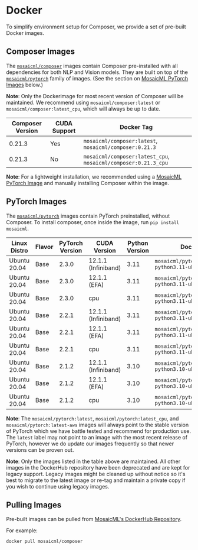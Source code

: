 # Docker

To simplify environment setup for Composer, we provide a set of pre-built Docker images.

## Composer Images

The [`mosaicml/composer`](https://hub.docker.com/r/mosaicml/composer) images contain Composer pre-installed with
all dependencies for both NLP and Vision models. They are built on top of the
[`mosaicml/pytorch`](https://hub.docker.com/r/mosaicml/pytorch) family of images.
(See the section on [MosaicML PyTorch Images](#pytorch-images) below.)

**Note**: Only the Dockerimage for most recent version of Composer will be maintained. We recommend using
`mosaicml/composer:latest` or `mosaicml/composer:latest_cpu`, which will always be up to date.

<!-- BEGIN_COMPOSER_BUILD_MATRIX -->
| Composer Version   | CUDA Support   | Docker Tag                                                     |
|--------------------|----------------|----------------------------------------------------------------|
| 0.21.3             | Yes            | `mosaicml/composer:latest`, `mosaicml/composer:0.21.3`         |
| 0.21.3             | No             | `mosaicml/composer:latest_cpu`, `mosaicml/composer:0.21.3_cpu` |
<!-- END_COMPOSER_BUILD_MATRIX -->

**Note**: For a lightweight installation, we recommended using a [MosaicML PyTorch Image](#pytorch-images) and manually
installing Composer within the image.

## PyTorch Images

The [`mosaicml/pytorch`](https://hub.docker.com/r/mosaicml/pytorch) images contain PyTorch preinstalled, without Composer.
To install composer, once inside the image, run `pip install mosaicml`.

<!-- BEGIN_PYTORCH_BUILD_MATRIX -->
| Linux Distro   | Flavor   | PyTorch Version   | CUDA Version        | Python Version   | Docker Tags                                               |
|----------------|----------|-------------------|---------------------|------------------|-----------------------------------------------------------|
| Ubuntu 20.04   | Base     | 2.3.0             | 12.1.1 (Infiniband) | 3.11             | `mosaicml/pytorch:2.3.0_cu121-python3.11-ubuntu20.04`     |
| Ubuntu 20.04   | Base     | 2.3.0             | 12.1.1 (EFA)        | 3.11             | `mosaicml/pytorch:2.3.0_cu121-python3.11-ubuntu20.04-aws` |
| Ubuntu 20.04   | Base     | 2.3.0             | cpu                 | 3.11             | `mosaicml/pytorch:2.3.0_cpu-python3.11-ubuntu20.04`       |
| Ubuntu 20.04   | Base     | 2.2.1             | 12.1.1 (Infiniband) | 3.11             | `mosaicml/pytorch:2.2.1_cu121-python3.11-ubuntu20.04`     |
| Ubuntu 20.04   | Base     | 2.2.1             | 12.1.1 (EFA)        | 3.11             | `mosaicml/pytorch:2.2.1_cu121-python3.11-ubuntu20.04-aws` |
| Ubuntu 20.04   | Base     | 2.2.1             | cpu                 | 3.11             | `mosaicml/pytorch:2.2.1_cpu-python3.11-ubuntu20.04`       |
| Ubuntu 20.04   | Base     | 2.1.2             | 12.1.1 (Infiniband) | 3.10             | `mosaicml/pytorch:2.1.2_cu121-python3.10-ubuntu20.04`     |
| Ubuntu 20.04   | Base     | 2.1.2             | 12.1.1 (EFA)        | 3.10             | `mosaicml/pytorch:2.1.2_cu121-python3.10-ubuntu20.04-aws` |
| Ubuntu 20.04   | Base     | 2.1.2             | cpu                 | 3.10             | `mosaicml/pytorch:2.1.2_cpu-python3.10-ubuntu20.04`       |
<!-- END_PYTORCH_BUILD_MATRIX -->

**Note**: The `mosaicml/pytorch:latest`, `mosaicml/pytorch:latest_cpu`, and `mosaicml/pytorch:latest-aws`
images will always point to the stable version of PyTorch which we have battle tested and recommend for production use.  The `latest` label
may not point to an image with the most recent release of PyTorch, however we do update our images frequently so that newer versions can
be proven out.

**Note**: Only the images listed in the table above are maintained.  All other images in the DockerHub repository have been deprecated
and are kept for legacy support.  Legacy images might be cleaned up without notice so it's best to migrate to the latest image or re-tag and maintain
a private copy if you wish to continue using legacy images.

## Pulling Images

Pre-built images can be pulled from [MosaicML's DockerHub Repository](https://hub.docker.com/u/mosaicml).

For example:

<!--pytest.mark.skip-->
```bash
docker pull mosaicml/composer
```
